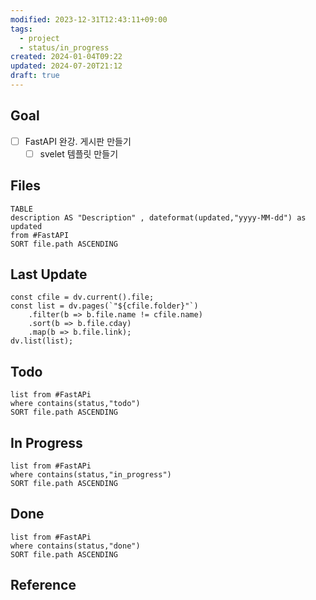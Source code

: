 ```yaml
---
modified: 2023-12-31T12:43:11+09:00
tags:
  - project
  - status/in_progress
created: 2024-01-04T09:22
updated: 2024-07-20T21:12
draft: true
---
```



## Goal

- [ ] FastAPI 완강. 게시판  만들기
	- [ ] svelet 템플릿 만들기

## Files


```dataview
TABLE 
description AS "Description" , dateformat(updated,"yyyy-MM-dd") as updated
from #FastAPI 
SORT file.path ASCENDING
```

## Last Update

```dataviewjs
const cfile = dv.current().file;
const list = dv.pages(`"${cfile.folder}"`)
    .filter(b => b.file.name != cfile.name)
    .sort(b => b.file.cday)
    .map(b => b.file.link);
dv.list(list);
```


## Todo


```dataview
list from #FastAPi 
where contains(status,"todo")
SORT file.path ASCENDING
```


## In Progress

```dataview
list from #FastAPi 
where contains(status,"in_progress")
SORT file.path ASCENDING
```


## Done

```dataview
list from #FastAPi 
where contains(status,"done")
SORT file.path ASCENDING
```


## Reference
